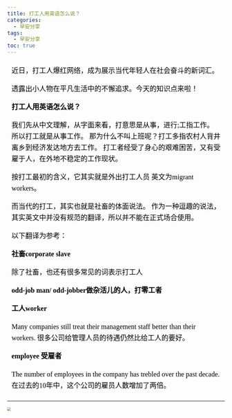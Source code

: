 ```yaml
---
title: 打工人用英语怎么说？
categories:
  - 早安分享
tags:
  - 早安分享
toc: true 
---
```

<!-- 

️近日，打工人爆红网络，成为展示当代年轻人在社会奋斗的新词汇。

透露出小人物在平凡生活中的不懈追求。今天的知识点来啦！

️**打工人用英语怎么说？**

我们先从中文理解，从字面来看，打意思是从事，进行;工指工作。所以打工就是从事工作。
那为什么不叫上班呢？打工多指农村人背井离乡到经济发达地方去工作。
打工者经受了身心的艰难困苦，又有受雇于人，在外地不稳定的工作现状。


按打工最初的含义，它其实就是外出打工人员 英文为migrant workers。

而当代的打工，其实也就是社畜的体面说法。
作为一种逗趣的说法，其实英文中并没有规范的翻译，所以并不能在正式场合使用。

以下翻译为参考：

**社畜corporate slave**

除了社畜，也还有很多常见的词表示打工人

**odd-job man/ odd-jobber做杂活儿的人，打零工者**

**工人worker**

Many companies still treat their management staff better than their workers.
很多公司给管理人员的待遇仍然比给工人的要好。

**employee 受雇者**

The number of employees in the company has trebled over the past decade.
在过去的10年中，这个公司的雇员人数增加了两倍。 -->

<section id="nice" data-tool="mdnice编辑器" data-website="https://www.mdnice.com" style="font-size: 16px; color: black; padding: 0 10px; line-height: 1.6; word-spacing: 0px; letter-spacing: 0px; word-break: break-word; word-wrap: break-word; text-align: left; font-family: Optima-Regular, Optima, PingFangSC-light, PingFangTC-light, 'PingFang SC', Cambria, Cochin, Georgia, Times, 'Times New Roman', serif;"><p data-tool="mdnice编辑器" style="font-size: 16px; padding-top: 8px; padding-bottom: 8px; margin: 0; line-height: 26px; color: black;">️近日，打工人爆红网络，成为展示当代年轻人在社会奋斗的新词汇。</p>
<p data-tool="mdnice编辑器" style="font-size: 16px; padding-top: 8px; padding-bottom: 8px; margin: 0; line-height: 26px; color: black;">透露出小人物在平凡生活中的不懈追求。今天的知识点来啦！</p>
<p data-tool="mdnice编辑器" style="font-size: 16px; padding-top: 8px; padding-bottom: 8px; margin: 0; line-height: 26px; color: black;">️<strong style="font-weight: bold; color: black;">打工人用英语怎么说？</strong></p>
<p data-tool="mdnice编辑器" style="font-size: 16px; padding-top: 8px; padding-bottom: 8px; margin: 0; line-height: 26px; color: black;">我们先从中文理解，从字面来看，打意思是从事，进行;工指工作。所以打工就是从事工作。
那为什么不叫上班呢？打工多指农村人背井离乡到经济发达地方去工作。
打工者经受了身心的艰难困苦，又有受雇于人，在外地不稳定的工作现状。</p>
<p data-tool="mdnice编辑器" style="font-size: 16px; padding-top: 8px; padding-bottom: 8px; margin: 0; line-height: 26px; color: black;">按打工最初的含义，它其实就是外出打工人员 英文为migrant workers。</p>
<p data-tool="mdnice编辑器" style="font-size: 16px; padding-top: 8px; padding-bottom: 8px; margin: 0; line-height: 26px; color: black;">而当代的打工，其实也就是社畜的体面说法。
作为一种逗趣的说法，其实英文中并没有规范的翻译，所以并不能在正式场合使用。</p>
<p data-tool="mdnice编辑器" style="font-size: 16px; padding-top: 8px; padding-bottom: 8px; margin: 0; line-height: 26px; color: black;">以下翻译为参考：</p>
<p data-tool="mdnice编辑器" style="font-size: 16px; padding-top: 8px; padding-bottom: 8px; margin: 0; line-height: 26px; color: black;"><strong style="font-weight: bold; color: black;">社畜corporate slave</strong></p>
<p data-tool="mdnice编辑器" style="font-size: 16px; padding-top: 8px; padding-bottom: 8px; margin: 0; line-height: 26px; color: black;">除了社畜，也还有很多常见的词表示打工人</p>
<p data-tool="mdnice编辑器" style="font-size: 16px; padding-top: 8px; padding-bottom: 8px; margin: 0; line-height: 26px; color: black;"><strong style="font-weight: bold; color: black;">odd-job man/ odd-jobber做杂活儿的人，打零工者</strong></p>
<p data-tool="mdnice编辑器" style="font-size: 16px; padding-top: 8px; padding-bottom: 8px; margin: 0; line-height: 26px; color: black;"><strong style="font-weight: bold; color: black;">工人worker</strong></p>
<p data-tool="mdnice编辑器" style="font-size: 16px; padding-top: 8px; padding-bottom: 8px; margin: 0; line-height: 26px; color: black;">Many companies still treat their management staff better than their workers.
很多公司给管理人员的待遇仍然比给工人的要好。</p>
<p data-tool="mdnice编辑器" style="font-size: 16px; padding-top: 8px; padding-bottom: 8px; margin: 0; line-height: 26px; color: black;"><strong style="font-weight: bold; color: black;">employee&nbsp;受雇者</strong></p>
<p data-tool="mdnice编辑器" style="font-size: 16px; padding-top: 8px; padding-bottom: 8px; margin: 0; line-height: 26px; color: black;">The number of employees in the company has trebled over the past decade.
在过去的10年中，这个公司的雇员人数增加了两倍。</p>
</section>


---


<img src="/img/worker.jpg" style="zoom:50%;" />